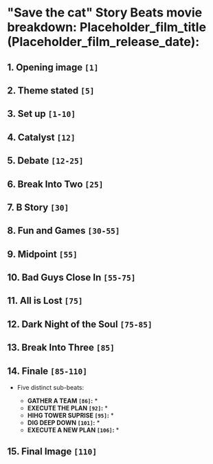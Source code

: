 # "Save the cat" Story Beats movie breakdown: Placeholder_film_title (Placeholder_film_release_date):

## 1. **Opening image `[1]`**


## 2. **Theme stated `[5]`**


## 3. **Set up `[1-10]`**


## 4. **Catalyst `[12]`**


## 5. **Debate `[12-25]`**


## 6. **Break Into Two `[25]`**


## 7. **B Story `[30]`**


## 8. **Fun and Games `[30-55]`**


## 9. **Midpoint `[55]`**


## 10. **Bad Guys Close In `[55-75]`**


## 11. **All is Lost `[75]`**


## 12. **Dark Night of the Soul `[75-85]`**


## 13. **Break Into Three `[85]`**


## 14. **Finale `[85-110]`**

* Five distinct sub-beats:

  * **GATHER A TEAM `[86]`:**
    * 
  * **EXECUTE THE PLAN `[92]`:** 
    * 
  * **HIHG TOWER SUPRISE `[95]`:**
    * 
  * **DIG DEEP DOWN `[101]`:**
    * 
  * **EXECUTE A NEW PLAN `[106]`:**
    * 

## 15. **Final Image `[110]`**
